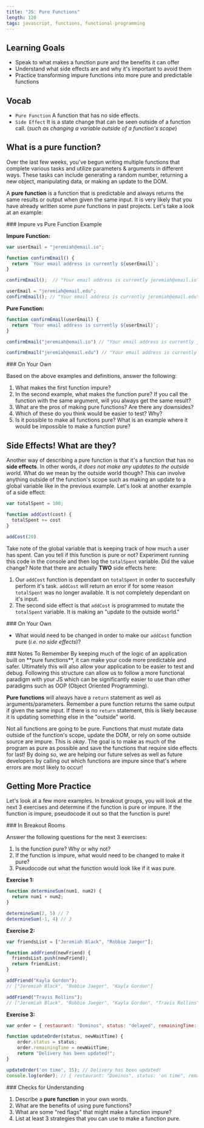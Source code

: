 ```yaml
---
title: "JS: Pure Functions"
length: 120
tags: javascript, functions, functional programming
---
```


## Learning Goals

* Speak to what makes a function pure and the benefits it can offer
* Understand what side effects are and why it's important to avoid them
* Practice transforming impure functions into more pure and predictable functions

## Vocab

- `Pure Function` A function that has no side effects.
- `Side Effect` It is a state change that can be seen outside of a function call. (*such as changing a variable outside of a function's scope*)

## What is a pure function?

Over the last few weeks, you've begun writing multiple functions that complete various tasks and utilize parameters & arguments in different ways.  These tasks can include generating a random number, returning a new object, manipulating data, or making an update to the DOM.

A **pure function** is a function that is predictable and always returns the same results or output when given the same input.  It is very likely that you have already written some *pure* functions in past projects.  Let's take a look at an example:

<section class="answer">
### Impure vs Pure Function Example

**Impure Function:**
```js
var userEmail = "jeremiah@email.io";

function confirmEmail() {
  return `Your email address is currently ${userEmail}`;
}

confirmEmail();  // "Your email address is currently jeremiah@email.io"

userEmail = "jeremiah@email.edu";
confirmEmail(); // "Your email address is currently jeremiah@email.edu"
```

**Pure Function:**
```js
function confirmEmail(userEmail) {
  return `Your email address is currently ${userEmail}`;
}

confirmEmail("jeremiah@email.io") // "Your email address is currently jeremiah@email.io"

confirmEmail("jeremiah@email.edu") // "Your email address is currently jeremiah@email.edu"
```
</section>

<section class="call-to-action">
### On Your Own

Based on the above examples and definitions, answer the following:

1. What makes the first function impure?
2. In the second example, what makes the function pure?  If you call the function with the same argument, will you always get the same result?
3. What are the pros of making pure functions?  Are there any downsides?
4. Which of these do you think would be easier to test?  Why?
5. Is it possible to make all functions pure?  What is an example where it would be impossible to make a function pure?
</section>

## Side Effects!  What are they?
Another way of describing a pure function is that it's a function that has no **side effects**.  In other words, *it does not make any updates to the outside world*.  What do we mean by the outside world though?  This can involve anything outside of the function's scope such as making an update to a global variable like in the previous example.  Let's look at another example of a side effect:

```js
var totalSpent = 100;

function addCost(cost) {
  totalSpent += cost
}

addCost(20)
```

Take note of the global variable that is keeping track of how much a user has spent.  Can you tell if this function is pure or not?  Experiment running this code in the console and then log the `totalSpent` variable.  Did the value change?  Note that there are actually **TWO** side effects here:

1. Our `addCost` function is dependant on `totalSpent` in order to succesfully perform it's task.  `addCost` will return an error if for some reason `totalSpent` was no longer available.  It is not completely dependant on it's input.
2. The second side effect is that `addCost` is programmed to mutate the `totalSpent` variable.  It is making an "update to the outside world."

<section class="call-to-action">
### On Your Own

* What would need to be changed in order to make our `addCost` function pure (*i.e. no side effects*)?
</section>

<section class="note">
### Notes To Remember
By keeping much of the logic of an application built on **pure functions**, it can make your code more predictable and safer.  Ultimately this will also allow your application to be easier to test and debug.  Following this structure can allow us to follow a more functional paradigm with your JS which can be significantly easier to use than other paradigms such as OOP (Object Oriented Programming).

**Pure functions** will always have a `return` statement as well as arguments/parameters.  Remember a pure function returns the same output if given the same input.  If there is no `return` statement, this is likely because it is updating something else in the "outside" world.

Not all functions are going to be pure.  Functions that must mutate data outside of the function's scope, update the DOM, or rely on some outside source are impure.  This is *okay*.  The goal is to make as much of the program as pure as possible and save the functions that require side effects for last!  By doing so, we are helping our future selves as well as future developers by calling out which functions are impure since that's where errors are most likely to occur! 
</section>

## Getting More Practice

Let's look at a few more examples.  In breakout groups, you will look at the next 3 exercises and determine if the function is pure or impure.  If the function is impure, pseudocode it out so that the function is pure!

<section class="call-to-action">
### In Breakout Rooms

Answer the following questions for the next 3 exercises:
1. Is the function pure?  Why or why not?
2. If the function is impure, what would need to be changed to make it pure?
3. Pseudocode out what the function would look like if it was pure.

**Exercise 1:**
```js
function determineSum(num1, num2) {
  return num1 + num2;
}

determineSum(2, 5) // 7
determineSum(-1, 4) // 3
```

**Exercise 2:**
```js
var friendsList = ["Jeremiah Black", "Robbie Jaeger"];

function addFriend(newFriend) {
  friendsList.push(newFriend);
  return friendList;
}

addFriend("Kayla Gordon");
// ["Jeremiah Black", "Robbie Jaeger", "Kayla Gordon"]

addFriend("Travis Rollins");
// ["Jeremiah Black", "Robbie Jaeger", "Kayla Gordon", "Travis Rollins"]
```

**Exercise 3:**
```js
var order = { restaurant: "Dominos", status: "delayed", remainingTime: 30 };

function updateOrder(status, newWaitTime) {
    order.status = status;
    order.remainingTime = newWaitTime;
    return "Delivery has been updated!";
}

updateOrder('on time', 15); // Delivery has been updated!
console.log(order); // { restaurant: "Dominos", status: 'on time", remainingTime: 15 }
```
</section>

<section class="checks-for-understanding">
### Checks for Understanding

1. Describe a **pure function** in your own words.
2. What are the benefits of using pure functions?  
2. What are some "red flags" that might make a function impure?
4. List at least 3 strategies that you can use to make a function pure.
</section>
